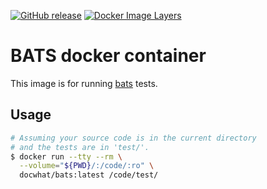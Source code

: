 [![GitHub
release](https://img.shields.io/github/release/docwhat/bats-docker.svg)](https://github.com/docwhat/bats-docker/releases)
[![Docker Image
Layers](https://images.microbadger.com/badges/image/docwhat/bats-docker.svg)](https://microbadger.com/images/docwhat/bats-docker)

BATS docker container
=====================

This image is for running [bats](https://github.com/sstephenson/bats)
tests.

Usage
-----

``` bash
# Assuming your source code is in the current directory
# and the tests are in 'test/'.
$ docker run --tty --rm \
  --volume="${PWD}/:/code/:ro" \
  docwhat/bats:latest /code/test/
```
